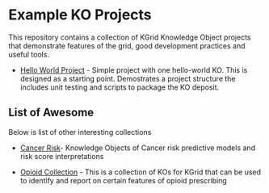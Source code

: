 # Example KO Projects
This repository contains a collection of KGrid Knowledge Object projects that demonstrate features 
of the grid, good development practices and useful tools.

* [Hello World Project](hello-world-project) - Simple project with one hello-world KO.  This is designed
 as a starting point. Demostrates a project structure the includes unit testing and scripts to package
 the KO deposit.


## List of Awesome
Below is list of other interesting collections

* [Cancer Risk](https://github.com/kgrid-objects/cancer-risk)- Knowledge Objects of Cancer risk 
predictive models and risk score interpretations

* [Opioid Collection](https://github.com/kgrid-objects/mopen-opioid-collection) - This is a collection 
of KOs for KGrid that can be used to identify and report on certain features of opioid prescribing